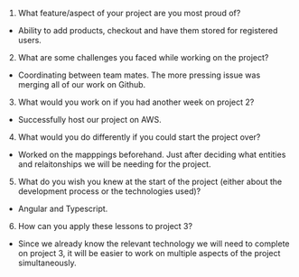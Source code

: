 1. What feature/aspect of your project are you most proud of?
- Ability to add products, checkout and have them stored for registered users.

2. What are some challenges you faced while working on the project?
- Coordinating between team mates. The more pressing issue was merging all of our work on Github.

3. What would you work on if you had another week on project 2?
- Successfully host our project on AWS. 

4. What would you do differently if you could start the project over?
- Worked on the mapppings beforehand. Just after deciding what entities and relaitonships we will be needing for the project.

5. What do you wish you knew at the start of the project (either about the development process or the technologies used)?
- Angular and Typescript.

6. How can you apply these lessons to project 3?
- Since we already know the relevant technology we will need to complete on project 3, it will be easier to work on multiple aspects of the project simultaneously. 